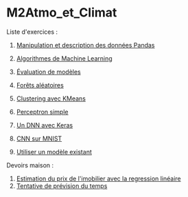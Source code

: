 # M2Atmo_et_Climat

Liste d'exercices :
1. [Manipulation et description des données Pandas](https://colab.research.google.com/github/lsteffenel/M2Atmo_et_Climat/blob/main/01-Manipulation%20et%20description%20des%20donnees.ipynb)
2. [Algorithmes de Machine Learning](https://colab.research.google.com/github/lsteffenel/M2Atmo_et_Climat/blob/main/02-Algorithmes%20de%20machine%20learning.ipynb)
3. [Évaluation de modèles](https://colab.research.google.com/github/lsteffenel/M2Atmo_et_Climat/blob/main/03-Evaluation%20des%20modeles.ipynb)
4. [Forêts aléatoires](https://colab.research.google.com/github/lsteffenel/M2Atmo_et_Climat/blob/main/04-Forets%20d'arbre%20aleatoire.ipynb)
5. [Clustering avec KMeans](https://colab.research.google.com/github/lsteffenel/M2Atmo_et_Climat/blob/main/05-Clustering%20-%20KMeans.ipynb)

6. [Perceptron simple](https://colab.research.google.com/github/lsteffenel/M2Atmo_et_Climat/blob/main/06-Simple-Perceptron.ipynb)

7. [Un DNN avec Keras](https://colab.research.google.com/github/lsteffenel/M2Atmo_et_Climat/blob/main/07-Introduction%20a%20Keras.ipynb)
8. [CNN sur MNIST](https://colab.research.google.com/github/lsteffenel/M2Atmo_et_Climat/blob/main/08-CNN-MNIST.ipynb)
9. [Utiliser un modèle existant](https://colab.research.google.com/github/lsteffenel/M2Atmo_et_Climat/blob/main/09-Utiliser_un_modele_existant.ipynb)


Devoirs maison :
1. [Estimation du prix de l'imobilier avec la regression linéaire](https://colab.research.google.com/github/lsteffenel/M2Atmo_et_Climat/blob/main/Exo1-Regression_Prix_Immobilier.ipynb)
2. [Tentative de prévision du temps](https://colab.research.google.com/github/lsteffenel/M2Atmo_et_Climat/blob/main/Exo2-Regression_meteo.ipynb)
   
